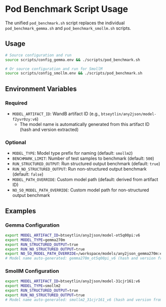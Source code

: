 # Pod Benchmark Script Usage

The unified `pod_benchmark.sh` script replaces the individual `pod_benchmark_gemma.sh` and `pod_benchmark_smollm.sh` scripts.

## Usage

```bash
# Source configuration and run
source scripts/config_gemma.env && ./scripts/pod_benchmark.sh

# Or source configuration and run for SmollM
source scripts/config_smollm.env && ./scripts/pod_benchmark.sh
```

## Environment Variables

### Required
- `MODEL_ARTIFACT_ID`: WandB artifact ID (e.g., `btseytlin/any2json/model-f2yvr0zy:v6`)
  - The model name is automatically generated from this artifact ID (hash and version extracted)

### Optional
- `MODEL_TYPE`: Model type prefix for naming (default: `smollm2`)
- `BENCHMARK_LIMIT`: Number of test samples to benchmark (default: `500`)
- `RUN_STRUCTURED_OUTPUT`: Run structured output benchmark (default: `true`)
- `RUN_NO_STRUCTURED_OUTPUT`: Run non-structured output benchmark (default: `false`)
- `MODEL_PATH_OVERRIDE`: Custom model path (default: derived from artifact ID)
- `NO_SO_MODEL_PATH_OVERRIDE`: Custom model path for non-structured output benchmark

## Examples

### Gemma Configuration
```bash
export MODEL_ARTIFACT_ID=btseytlin/any2json/model-ot5q00pi:v6
export MODEL_TYPE=gemma270m
export RUN_STRUCTURED_OUTPUT=true
export RUN_NO_STRUCTURED_OUTPUT=true
export NO_SO_MODEL_PATH_OVERRIDE=/workspace/models/any2json_gemma270m:epoch1
# Model name auto-generated: gemma270m_ot5q00pi_v6 (hash and version from artifact ID)
```

### SmollM Configuration
```bash
export MODEL_ARTIFACT_ID=btseytlin/any2json/model-31cjr161:v6
export MODEL_TYPE=smollm2
export RUN_STRUCTURED_OUTPUT=true
export RUN_NO_STRUCTURED_OUTPUT=true
# Model name auto-generated: smollm2_31cjr161_v6 (hash and version from artifact ID)
```
